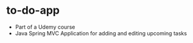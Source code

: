 # to-do-app
- Part of a Udemy course
- Java Spring MVC Application for adding and editing upcoming tasks
